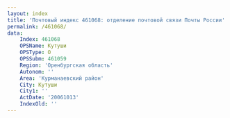 ```yaml
---
layout: index
title: 'Почтовый индекс 461068: отделение почтовой связи Почты России'
permalink: /461068/
data:
    Index: 461068
    OPSName: Кутуши
    OPSType: О
    OPSSubm: 461059
    Region: 'Оренбургская область'
    Autonom: ''
    Area: 'Курманаевский район'
    City: Кутуши
    City1: ''
    ActDate: '20061013'
    IndexOld: ''
---
```

